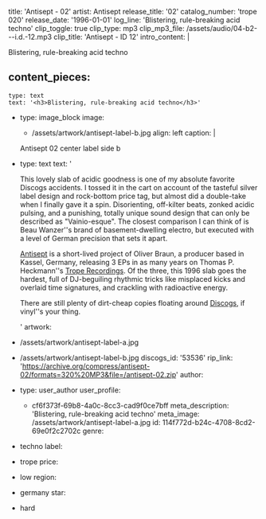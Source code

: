 title: 'Antisept - 02'
artist: Antisept
release_title: '02'
catalog_number: 'trope 020'
release_date: '1996-01-01'
log_line: 'Blistering, rule-breaking acid techno'
clip_toggle: true
clip_type: mp3
clip_mp3_file: /assets/audio/04-b2---i.d.-12.mp3
clip_title: 'Antisept - ID 12'
intro_content: |
  <p>Blistering, rule-breaking acid techno
  </p>
  
content_pieces:
  -
    type: text
    text: '<h3>Blistering, rule-breaking acid techno</h3>'
  -
    type: image_block
    image:
      - /assets/artwork/antisept-label-b.jpg
    align: left
    caption: |
      <p>Antisept 02 center label side b
      </p>
      
  -
    type: text
    text: '<p>This lovely slab of acidic goodness is one of my absolute favorite Discogs accidents. I tossed it in the cart on account of the tasteful silver label design and rock-bottom price tag, but almost did a double-take when I finally gave it a spin.&nbsp;Disorienting, off-kilter beats, zonked acidic pulsing, and a punishing, totally unique sound design that can only be described as "Vainio-esque". The closest comparison I can think of is Beau Wanzer''s brand of basement-dwelling electro, but executed with a level of German precision that sets it apart.&nbsp;</p><p><a href="https://www.discogs.com/artist/28779-Antisept">Antisept</a> is a short-lived project of Oliver Braun, a producer based in Kassel, Germany, releasing 3 EPs in as many years on Thomas P. Heckmann''s <a href="https://www.discogs.com/label/2268-Trope-Recordings">Trope Recordings</a>. Of the three, this 1996 slab goes the hardest, full of DJ-beguiling rhythmic tricks like misplaced kicks and overlaid time signatures, and crackling with radioactive energy.</p><p>There are still plenty of dirt-cheap copies floating around <a href="https://www.discogs.com/Antisept-02/release/53536">Discogs</a>, if vinyl''s your thing.</p>'
artwork:
  - /assets/artwork/antisept-label-a.jpg
  - /assets/artwork/antisept-label-b.jpg
discogs_id: '53536'
rip_link: 'https://archive.org/compress/antisept-02/formats=320%20MP3&file=/antisept-02.zip'
author:
  -
    type: user_author
    user_profile:
      - cf6f373f-69b8-4a0c-8cc3-cad9f0ce7bff
meta_description: 'Blistering, rule-breaking acid techno'
meta_image: /assets/artwork/antisept-label-a.jpg
id: 114f772d-b24c-4708-8cd2-69e0f2c2702c
genre:
  - techno
label:
  - trope
price:
  - low
region:
  - germany
star:
  - hard
